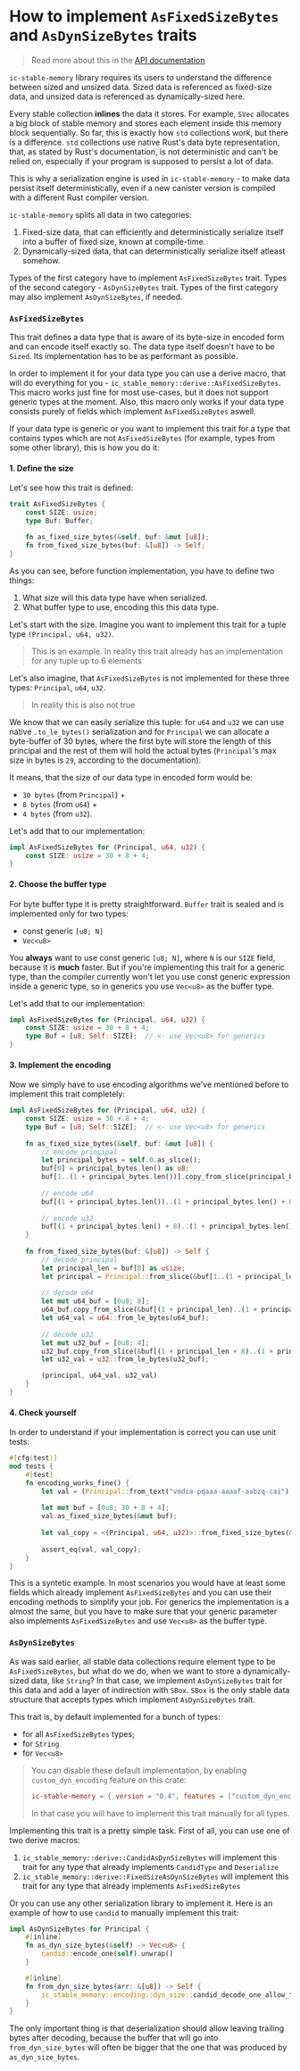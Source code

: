 # How to implement `AsFixedSizeBytes` and `AsDynSizeBytes` traits

> Read more about this in the [API documentation](???)

`ic-stable-memory` library requires its users to understand the difference between sized and unsized data. Sized
data is referenced as fixed-size data, and unsized data is referenced as dynamically-sized here.

Every stable collection **inlines** the data it stores. For example, `SVec` allocates a big block of stable memory 
and stores each element inside this memory block sequentially. So far, this is exactly how `std` collections work,
but there is a difference. `std` collections use native Rust's data byte representation, that, as stated by Rust's
documentation, is not deterministic and can't be relied on, especially if your program is supposed to persist a lot
of data.

This is why a serialization engine is used in `ic-stable-memory` - to make data persist itself deterministically, even
if a new canister version is compiled with a different Rust compiler version.

`ic-stable-memory` splits all data in two categories:
1. Fixed-size data, that can efficiently and deterministically serialize itself into a buffer of fixed size, known at compile-time.
2. Dynamically-sized data, that can deterministically serialize itself atleast somehow.

Types of the first category have to implement `AsFixedSizeBytes` trait. Types of the second category - `AsDynSizeBytes` trait.
Types of the first category may also implement `AsDynSizeBytes`, if needed.

### `AsFixedSizeBytes`
This trait defines a data type that is aware of its byte-size in encoded form and can encode itself exactly so. The
data type itself doesn't have to be `Sized`. Its implementation has to be as performant as possible.

In order to implement it for your data type you can use a derive macro, that will do everything for you - 
`ic_stable_memory::derive::AsFixedSizeBytes`. This macro works just fine for most use-cases, but it does not 
support generic types at the moment. Also, this macro only works if your data type consists purely of fields which
implement `AsFixedSizeBytes` aswell. 

If your data type is generic or you want to implement this trait for a type that contains types which are not
`AsFixedSizeBytes` (for example, types from some other library), this is how you do it:

#### 1. Define the size
Let's see how this trait is defined:
```rust
trait AsFixedSizeBytes {
    const SIZE: usize;
    type Buf: Buffer;

    fn as_fixed_size_bytes(&self, buf: &mut [u8]);
    fn from_fixed_size_bytes(buf: &[u8]) -> Self;
}
```

As you can see, before function implementation, you have to define two things:
1. What size will this data type have when serialized.
2. What buffer type to use, encoding this this data type.

Let's start with the size. Imagine you want to implement this trait for a tuple type `(Principal, u64, u32)`.
> This is an example. In reality this trait already has an implementation for any tuple up to 6 elements

Let's also imagine, that `AsFixedSizeBytes` is not implemented for these three types: `Principal`, `u64`, `u32`.
> In reality this is also not true

We know that we can easily serialize this tuple: for `u64` and `u32` we can use native `.to_le_bytes()` serialization
and for `Principal` we can allocate a byte-buffer of 30 bytes, where the first byte will store the length of this principal
and the rest of them will hold the actual bytes (`Principal`'s max size in bytes is `29`, according to the documentation).

It means, that the size of our data type in encoded form would be:
* `30 bytes` (from `Principal`) + 
* `8 bytes` (from `u64`) + 
* `4 bytes` (from `u32`).

Let's add that to our implementation:
```rust
impl AsFixedSizeBytes for (Principal, u64, u32) {
    const SIZE: usize = 30 + 8 + 4;
}
```

#### 2. Choose the buffer type
For byte buffer type it is pretty straightforward. `Buffer` trait is sealed and is implemented only for two types:
* const generic `[u8; N]`
* `Vec<u8>`

You **always** want to use const generic `[u8; N]`, where `N` is our `SIZE` field, because it is **much** faster. But
if you're implementing this trait for a generic type, than the compiler currently won't let you use const generic expression
inside a generic type, so in generics you use `Vec<u8>` as the buffer type.

Let's add that to our implementation:
```rust
impl AsFixedSizeBytes for (Principal, u64, u32) {
    const SIZE: usize = 30 + 8 + 4;
    type Buf = [u8; Self::SIZE];  // <- use Vec<u8> for generics
}
```

#### 3. Implement the encoding
Now we simply have to use encoding algorithms we've mentioned before to implement this trait completely: 
```rust
impl AsFixedSizeBytes for (Principal, u64, u32) {
    const SIZE: usize = 30 + 8 + 4;
    type Buf = [u8; Self::SIZE];  // <- use Vec<u8> for generics
    
    fn as_fixed_size_bytes(&self, buf: &mut [u8]) {
        // encode principal
        let principal_bytes = self.0.as_slice();
        buf[0] = principal_bytes.len() as u8;
        buf[1..(1 + principal_bytes.len())].copy_from_slice(principal_bytes);
        
        // encode u64
        buf[(1 + principal_bytes.len())..(1 + principal_bytes.len() + 8)].copy_from_slice(&self.1.to_le_bytes());
        
        // encode u32
        buf[(1 + principal_bytes.len() + 8)..(1 + principal_bytes.len() + 8 + 4)].copy_from_slice(&self.2.to_le_bytes());
    }
    
    fn from_fixed_size_bytes(buf: &[u8]) -> Self {
        // decode principal
        let principal_len = buf[0] as usize;
        let principal = Principal::from_slice(&buf[1..(1 + principal_len)]);
        
        // decode u64
        let mut u64_buf = [0u8; 8];
        u64_buf.copy_from_slice(&buf[(1 + principal_len)..(1 + principal_len + 8)]);
        let u64_val = u64::from_le_bytes(u64_buf);
        
        // decode u32
        let mut u32_buf = [0u8; 4];
        u32_buf.copy_from_slice(&buf[(1 + principal_len + 8)..(1 + principal_len + 8 + 4)]);
        let u32_val = u32::from_le_bytes(u32_buf);

        (principal, u64_val, u32_val)
    }
}
```

#### 4. Check yourself
In order to understand if your implementation is correct you can use unit tests:
```rust
#[cfg(test)]
mod tests {
    #[test]
    fn encoding_works_fine() {
        let val = (Principal::from_text("vmdca-pqaaa-aaaaf-aabzq-cai"), 100u64, 15u32);
        
        let mut buf = [0u8; 30 + 8 + 4];
        val.as_fixed_size_bytes(&mut buf);
        
        let val_copy = <(Principal, u64, u32)>::from_fixed_size_bytes(&buf);
        
        assert_eq(val, val_copy);
    }
}
```

This is a syntetic example. In most scenarios you would have at least some fields which already implement `AsFixedSizeBytes`
and you can use their encoding methods to simplify your job. For generics the implementation is a almost the same, but you
have to make sure that your generic parameter also implements `AsFixedSizeBytes` and use `Vec<u8>` as the buffer type.

### `AsDynSizeBytes`
As was said earlier, all stable data collections require element type to be `AsFixedSizeBytes`, but what do we do,
when we want to store a dynamically-sized data, like `String`? In that case, we implement `AsDynSizeBytes` trait for
this data and add a layer of indirection with `SBox`. `SBox` is the only stable data structure that accepts types
which implement `AsDynSizeBytes` trait.

This trait is, by default implemented for a bunch of types:
* for all `AsFixedSizeBytes` types;
* for `String`
* for `Vec<u8>`

> You can disable these default implementation, by enabling `custom_dyn_encoding` feature on this crate:
> ```toml
> ic-stable-memory = { version = "0.4", features = ["custom_dyn_encoding"] }
> ```
> In that case you will have to implement this trait manually for all types.

Implementing this trait is a pretty simple task. First of all, you can use one of two derive macros:
1. `ic_stable_memory::derive::CandidAsDynSizeBytes` will implement this trait for any type that already implements 
`CandidType` and `Deserialize`
2. `ic_stable_memory::derive::FixedSizeAsDynSizeBytes` will implement this trait for any type that already implements
`AsFixedSizeBytes`

Or you can use any other serialization library to implement it. Here is an example of how to use `candid` to manually
implement this trait:

```rust
impl AsDynSizeBytes for Principal {
    #[inline]
    fn as_dyn_size_bytes(&self) -> Vec<u8> {
        candid::encode_one(self).unwrap()
    }

    #[inline]
    fn from_dyn_size_bytes(arr: &[u8]) -> Self {
        ic_stable_memory::encoding::dyn_size::candid_decode_one_allow_trailing(arr).unwrap()
    }
}
```

The only important thing is that deserialization should allow leaving trailing bytes after decoding, because the
buffer that will go into `from_dyn_size_bytes` will often be bigger that the one that was produced by `as_dyn_size_bytes`.